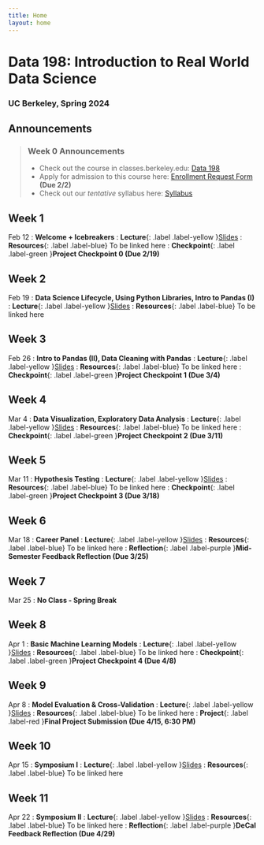 ```yaml
---
title: Home
layout: home
---
```


# Data 198: Introduction to Real World Data Science
### UC Berkeley, Spring 2024

## Announcements
> ### Week 0 Announcements
> - Check out the course in classes.berkeley.edu: [Data 198]
> - Apply for admission to this course here: [Enrollment Request Form] **(Due 2/2)**
> - Check out our *tentative* syllabus here: [Syllabus]

## Week 1
Feb 12
: **Welcome + Icebreakers**
: **Lecture**{: .label .label-yellow }[Slides]
: **Resources**{: .label .label-blue} To be linked here
: **Checkpoint**{: .label .label-green }**Project Checkpoint 0 (Due 2/19)**

## Week 2
Feb 19
: **Data Science Lifecycle, Using Python Libraries, Intro to Pandas (I)**
: **Lecture**{: .label .label-yellow }[Slides]
: **Resources**{: .label .label-blue} To be linked here

## Week 3
Feb 26
: **Intro to Pandas (II), Data Cleaning with Pandas**
: **Lecture**{: .label .label-yellow }[Slides]
: **Resources**{: .label .label-blue} To be linked here
: **Checkpoint**{: .label .label-green }**Project Checkpoint 1 (Due 3/4)**

## Week 4
Mar 4
: **Data Visualization, Exploratory Data Analysis**
: **Lecture**{: .label .label-yellow }[Slides]
: **Resources**{: .label .label-blue} To be linked here
: **Checkpoint**{: .label .label-green }**Project Checkpoint 2 (Due 3/11)**

## Week 5
Mar 11
: **Hypothesis Testing**
: **Lecture**{: .label .label-yellow }[Slides]
: **Resources**{: .label .label-blue} To be linked here
: **Checkpoint**{: .label .label-green }**Project Checkpoint 3 (Due 3/18)**

## Week 6
Mar 18
: **Career Panel**
: **Lecture**{: .label .label-yellow }[Slides]
: **Resources**{: .label .label-blue} To be linked here
: **Reflection**{: .label .label-purple }**Mid-Semester Feedback Reflection (Due 3/25)**

## Week 7
Mar 25
: **No Class - Spring Break**


## Week 8
Apr 1
: **Basic Machine Learning Models**
: **Lecture**{: .label .label-yellow }[Slides]
: **Resources**{: .label .label-blue} To be linked here
: **Checkpoint**{: .label .label-green }**Project Checkpoint 4 (Due 4/8)**

## Week 9
Apr 8
: **Model Evaluation & Cross-Validation**
: **Lecture**{: .label .label-yellow }[Slides]
: **Resources**{: .label .label-blue} To be linked here
: **Project**{: .label .label-red }**Final Project Submission (Due 4/15, 6:30 PM)**

## Week 10
Apr 15
: **Symposium I**
: **Lecture**{: .label .label-yellow }[Slides]
: **Resources**{: .label .label-blue} To be linked here

## Week 11
Apr 22
: **Symposium II**
: **Lecture**{: .label .label-yellow }[Slides]
: **Resources**{: .label .label-blue} To be linked here
: **Reflection**{: .label .label-purple }**DeCal Feedback Reflection (Due 4/29)**

[Data 198]: https://classes.berkeley.edu/content/2024-spring-data-198-016-grp-016
[Enrollment Request Form]: http://dssberkeley.com/applydecal
[Syllabus]: https://docs.google.com/document/d/10mwmHvkRGPAfGXJisxUGUDXLW-FmVn9MaSl8NOmGP1I/edit?usp=sharing
[Slides]: https://www.google.com/slides/about/
